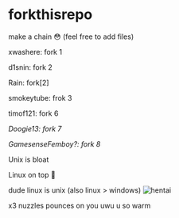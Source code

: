 # forkthisrepo
make a chain 😳 (feel free to add files)

xwashere: fork 1

d1snin: fork 2

Rain: fork[2]

smokeytube: frok 3

timof121: fork 6

*Doogie13: fork 7*

*GamesenseFemboy?: fork 8*

Unix is bloat

Linux on top :muscle:

dude linux is unix (also linux > windows)
![hentai](https://github.com/KorewaLidesu/forkthisrepo/blob/main/SPOILER_ezgif.com-gif-maker_4.gif)

x3 nuzzles pounces on you uwu u so warm
